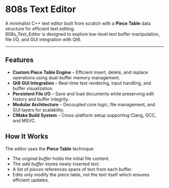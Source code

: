 # 808s Text Editor

A minimalist C++ text editor built from scratch with a **Piece Table** data structure for efficient text editing.  
808s_Text_Editor is designed to explore low-level text buffer manipulation, file I/O, and GUI integration with Qt6.

---

## Features

- **Custom Piece Table Engine** – Efficient insert, delete, and replace operations using dual-buffer memory management.  
- **Qt6 GUI Integration** – Real-time text rendering, input handling, and buffer visualization.  
- **Persistent File I/O** – Save and load documents while preserving edit history and buffer integrity.  
- **Modular Architecture** – Decoupled core logic, file management, and GUI layers for scalability.  
- **CMake Build System** – Cross-platform setup supporting Clang, GCC, and MSVC.

## How It Works

The editor uses the **Piece Table** technique:
- The *original buffer* holds the initial file content.
- The *add buffer* stores newly inserted text.
- A list of *pieces* references spans of text from each buffer.
- Edits only modify the piece table, not the text itself which ensures efficient updates.

